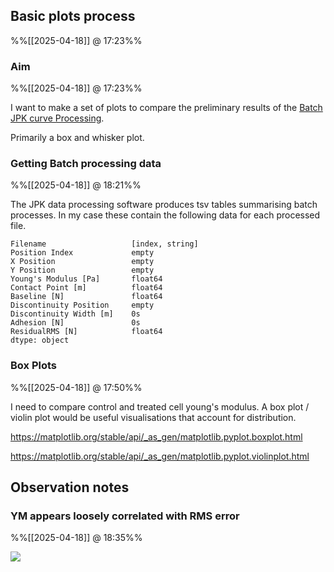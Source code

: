 
## Basic plots process
%%[[2025-04-18]] @ 17:23%%

### Aim
%%[[2025-04-18]] @ 17:23%%

I want to make a set of plots to compare the preliminary results of the [Batch JPK curve Processing](Batch%20JPK%20curve%20Processing%20log.md).

Primarily a box and whisker plot.

### Getting Batch processing data
%%[[2025-04-18]] @ 18:21%%

The JPK data processing software produces tsv tables summarising batch processes. In my case these contain the following data for each processed file.

``` datatypes
Filename                   [index, string]
Position Index             empty
X Position                 empty
Y Position                 empty
Young's Modulus [Pa]       float64
Contact Point [m]          float64
Baseline [N]               float64
Discontinuity Position     empty
Discontinuity Width [m]    0s
Adhesion [N]               0s
ResidualRMS [N]            float64
dtype: object
```

### Box Plots
%%[[2025-04-18]] @ 17:50%%

I need to compare control and treated cell young's modulus. A box plot / violin plot would be useful visualisations that account for distribution. 

https://matplotlib.org/stable/api/_as_gen/matplotlib.pyplot.boxplot.html

https://matplotlib.org/stable/api/_as_gen/matplotlib.pyplot.violinplot.html

## Observation notes

### YM appears loosely correlated with RMS error
%%[[2025-04-18]] @ 18:35%%

![](Basic%20plots%20-%20YM%20vs%20RMS%20error%20(control).png)